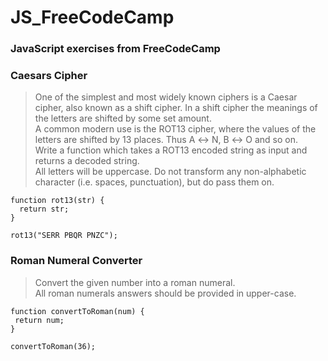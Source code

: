 # JS_FreeCodeCamp
### JavaScript exercises from FreeCodeCamp

### Caesars Cipher
>One of the simplest and most widely known ciphers is a Caesar cipher, also known as a shift cipher. In a shift cipher the meanings of the letters are shifted by some set amount.  
>A common modern use is the ROT13 cipher, where the values of the letters are shifted by 13 places. Thus A ↔ N, B ↔ O and so on.  
>Write a function which takes a ROT13 encoded string as input and returns a decoded string.  
>All letters will be uppercase. Do not transform any non-alphabetic character (i.e. spaces, punctuation), but do pass them on.  

```
function rot13(str) {
  return str;
}

rot13("SERR PBQR PNZC");  
```
### Roman Numeral Converter  
>Convert the given number into a roman numeral.  
All roman numerals answers should be provided in upper-case.

```
function convertToRoman(num) {
 return num;
}

convertToRoman(36);
```
